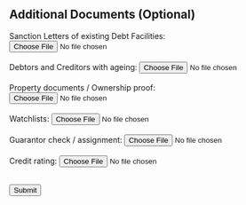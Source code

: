 <!DOCTYPE html>
<html>
<head>
  <title>Additional Documents Form</title>
</head>
<body>
  <h2>Additional Documents (Optional)</h2>
  <label for="sanction-letters">Sanction Letters of existing Debt Facilities:</label>
  <input type="file" id="sanction-letters" name="sanction_letters" accept=".pdf, .zip"><br><br>
  <label for="debtors-creditors">Debtors and Creditors with ageing:</label>
  <input type="file" id="debtors-creditors" name="debtors_creditors" accept=".pdf, .zip"><br><br>
  <label for="property-documents">Property documents / Ownership proof:</label>
  <input type="file" id="property-documents" name="property_documents" accept=".pdf, .zip"><br><br>
  <label for="watchlists">Watchlists:</label>
  <input type="file" id="watchlists" name="watchlists" accept=".pdf, .zip"><br><br>
  <label for="guarantor-check">Guarantor check / assignment:</label>
  <input type="file" id="guarantor-check" name="guarantor_check" accept=".pdf, .zip"><br><br>
  <label for="credit-rating">Credit rating:</label>
  <input type="file" id="credit-rating" name="credit_rating" accept=".pdf, .zip"><br><br>

  <button type="submit">Submit</button>
</form>
</body>
</html>